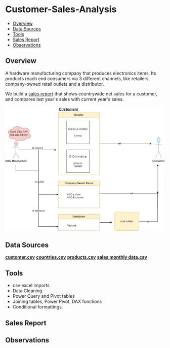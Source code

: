 # Customer-Sales-Analysis

- [Overview](#project-overview)
- [Data Sources](#data-sources)
- [Tools](#tools)
- [Sales Report](#sales-report)
- [Observations](#observations)

 ## Overview
A hardware manufacturing company that produces electronics items. Its products reach end consumers via 3 different channels, like retailers, company-owned retail outlets and a distributor.

We build a [sales report](https://github.com/ajaybhupathiraju/Customer-Sales-Analysis/blob/main/CustomerSales.pdf) that shows countrywide net sales for a customer, and compares last year's sales with current year's sales.   
   
![alt text](/images/CustomerSales.jpg)

 ## Data Sources
[**customer.csv**](data/dim_customer.csv)      [**countries.csv**](data/dim_market.csv)    [**products.csv**](data/dim_product.csv)
[**sales monthly data.csv**](data/fact_sales_monthly.csv)

 ## Tools 
 - csv excel imports
 - Data Cleaning
 - Power Query and Pivot tables
 - Joining tables, Power Pivot, DAX functions
 - Conditional formattings.

 ## Sales Report

 ## Observations
